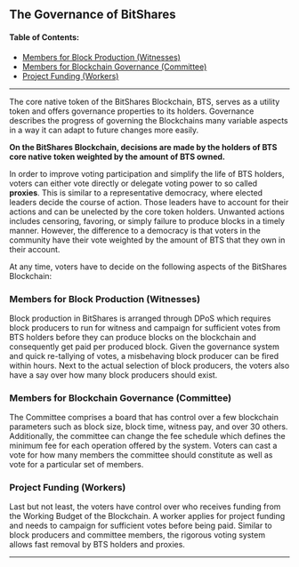 

## The Governance of BitShares

#### Table of Contents:
  - [Members for Block Production (Witnesses)](../bts_holder_guide/governance.md#members-for-block-production-witnesses)
  - [Members for Blockchain Governance (Committee)](../bts_holder_guide/governance.md#members-for-blockchain-governance-committee)
  - [Project Funding (Workers)](../bts_holder_guide/governance.md#project-funding-workers)

***

The core native token of the BitShares Blockchain, BTS, serves as a utility token and offers governance properties to its holders. Governance describes the progress of governing the Blockchains many variable aspects in a way it can adapt to future changes more easily. 


**On the BitShares Blockchain, decisions are made by the holders of BTS core native token weighted by the amount of BTS owned.** 

In order to improve voting participation and simplify the life of BTS holders, voters can either vote directly or delegate voting power to so called​ **proxies**. This is similar to a representative democracy, where elected leaders decide the course of action. Those leaders have to account for their actions and can be unelected by the core token holders. Unwanted actions includes censoring, favoring, or simply failure to produce blocks in a timely manner. However, the difference to a democracy is that voters in the community have their vote weighted by the amount of BTS that they own in their account. 
 
At any time, voters have to decide on the following aspects of the BitShares Blockchain: 

### Members for Block Production (Witnesses) 

Block production in BitShares is arranged through DPoS which requires block producers to run for witness and campaign for sufficient votes from BTS holders before they can produce blocks on the blockchain and consequently get paid per produced block. Given the governance system and quick re-tallying of votes, a misbehaving block producer can be fired within hours. Next to the actual selection of block producers, the voters also have a say over how many block producers should exist. 


### Members for Blockchain Governance (Committee) 

The Committee comprises a board that has control over a few blockchain parameters such as block size, block time, witness pay, and over 30 others. Additionally, the committee can change the fee schedule which defines the minimum fee for each operation offered by the system. Voters can cast a vote for how many members the committee should constitute as well as vote for a particular set of members.

### Project Funding (Workers) 

Last but not least, the voters have control over who receives funding from the Working Budget of the Blockchain. A worker applies for project funding and needs to campaign for sufficient votes before being paid. Similar to block producers and committee members, the rigorous voting system allows fast removal by BTS holders and proxies. 

***
